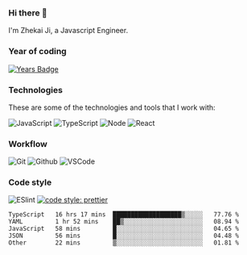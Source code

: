 ### Hi there 👋
I'm Zhekai Ji, a Javascript Engineer.

### Year of coding
[![Years Badge](https://badges.pufler.dev/years/jizhekai)](https://badges.pufler.dev)

### Technologies
These are some of the technologies and tools that I work with:

![JavaScript](https://img.shields.io/badge/JavaScript-323330.svg?logo=javascript&logoColor=F7DF1E) 
![TypeScript](https://img.shields.io/badge/TypeScript-007ACC.svg?logo=typescript&logoColor=white) 
![Node](https://img.shields.io/badge/Node.js-43853D.svg?logo=node.js&logoColor=white)
![React](https://img.shields.io/badge/React-20232a.svg?logo=react&logoColor=61DAFB) 

### Workflow
![Git](https://img.shields.io/badge/Git-black?logo=git) 
![Github](https://img.shields.io/badge/Github-100000.svg?logo=github&logoColor=white)
![VSCode](https://img.shields.io/badge/VSCode-007ACC?logo=visual-studio-code&logoColor=white)	

### Code style
![ESlint](https://img.shields.io/badge/-ESlint-4B32C3?style=flat-square&logo=eslint)
[![code style: prettier](https://img.shields.io/badge/code_style-prettier-ff69b4.svg?style=flat-square)](https://github.com/prettier/prettier)


<!--START_SECTION:waka-->

```text
TypeScript   16 hrs 17 mins  ███████████████████▒░░░░░   77.76 %
YAML         1 hr 52 mins    ██▒░░░░░░░░░░░░░░░░░░░░░░   08.94 %
JavaScript   58 mins         █░░░░░░░░░░░░░░░░░░░░░░░░   04.65 %
JSON         56 mins         █░░░░░░░░░░░░░░░░░░░░░░░░   04.48 %
Other        22 mins         ▒░░░░░░░░░░░░░░░░░░░░░░░░   01.81 %
```

<!--END_SECTION:waka-->
